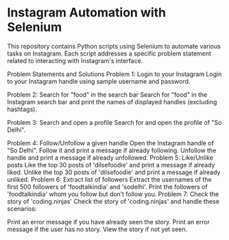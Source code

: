 # Instagram Automation with Selenium
This repository contains Python scripts using Selenium to automate various tasks on Instagram. Each script addresses a specific problem statement related to interacting with Instagram's interface.

Problem Statements and Solutions
Problem 1: Login to your Instagram
Login to your Instagram handle using sample username and password.

Problem 2: Search for "food" in the search bar
Search for "food" in the Instagram search bar and print the names of displayed handles (excluding hashtags).

Problem 3: Search and open a profile
Search for and open the profile of "So Delhi".

Problem 4: Follow/Unfollow a given handle
Open the Instagram handle of "So Delhi".
Follow it and print a message if already following.
Unfollow the handle and print a message if already unfollowed.
Problem 5: Like/Unlike posts
Like the top 30 posts of 'dilsefoodie' and print a message if already liked.
Unlike the top 30 posts of 'dilsefoodie' and print a message if already unliked.
Problem 6: Extract list of followers
Extract the usernames of the first 500 followers of 'foodtalkindia' and 'sodelhi'.
Print the followers of 'foodtalkindia' whom you follow but don’t follow you.
Problem 7: Check the story of 'coding.ninjas'
Check the story of 'coding.ninjas' and handle these scenarios:

Print an error message if you have already seen the story.
Print an error message if the user has no story.
View the story if not yet seen.
